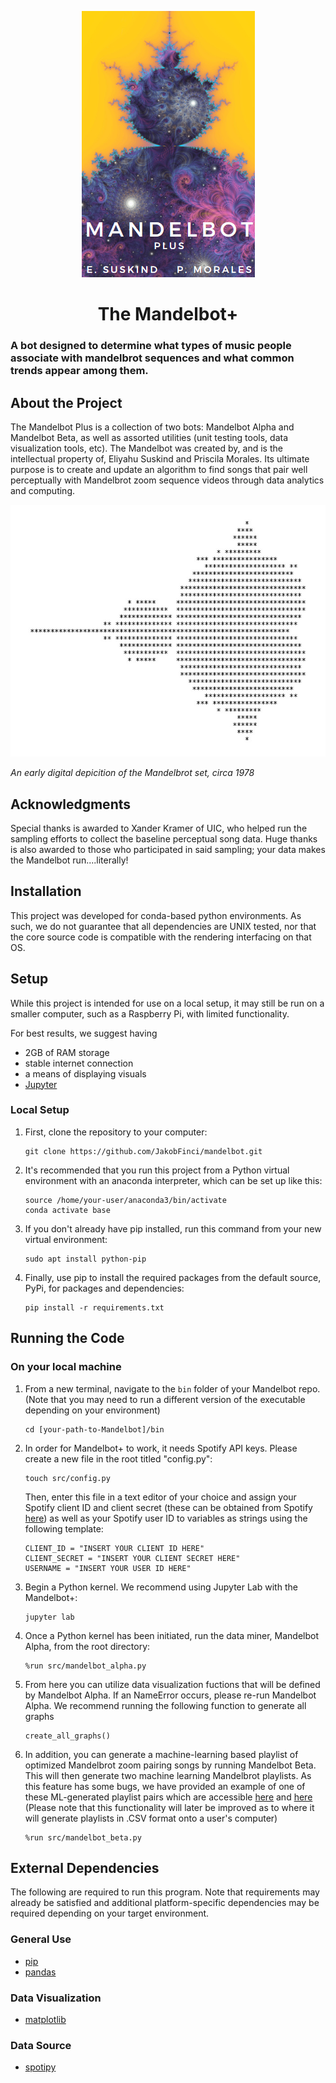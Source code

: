 <p align="center">
  <img src="https://github.com/JakobFinci/mandelbot/blob/main/images/mandelbot1.png"/>
</p>
<h1 align="center">The Mandelbot+</h1>

### A bot designed to determine what types of music people associate with mandelbrot sequences and what common trends appear among them.

## About the Project
The Mandelbot Plus is a collection of two bots: Mandelbot Alpha and Mandelbot Beta, as well as assorted utilities (unit testing tools, data visualization tools, etc). The Mandelbot was created by, and is the intellectual property of, Eliyahu Suskind and Priscila Morales. Its ultimate purpose is to create and update an algorithm to find songs that pair well perceptually with Mandelbrot zoom sequence videos through data analytics and computing.

<p align="center">
  <img src="https://github.com/JakobFinci/mandelbot/blob/main/images/mauda.jpeg"/>
</p>
<p>
    <em>An early digital depicition of the Mandelbrot set, circa 1978</em>
</p>

## Acknowledgments
Special thanks is awarded to Xander Kramer of UIC, who helped run the sampling efforts to collect the baseline perceptual song data.
Huge thanks is also awarded to those who participated in said sampling; your data makes the Mandelbot run....literally!

## Installation
This project was developed for conda-based python environments. As such, we do not guarantee that all dependencies are UNIX tested, nor that the core source code is compatible with the rendering interfacing on that OS.

## Setup
While this project is intended for use on a local setup, it may still be run on a smaller computer, such as a Raspberry Pi, with limited functionality.

For best results, we suggest having
- 2GB of RAM storage
- stable internet connection
- a means of displaying visuals
- [Jupyter](https://jupyter.org/)

### Local Setup
1. First, clone the repository to your computer:
    ```
    git clone https://github.com/JakobFinci/mandelbot.git
    ```

2. It's recommended that you run this project from a Python virtual environment with an anaconda interpreter, which can be set up like this:
    ```
    source /home/your-user/anaconda3/bin/activate
    conda activate base
    ```

3. If you don't already have pip installed, run this command from your new virtual environment:
    ```
    sudo apt install python-pip
    ```

4. Finally, use pip to install the required packages from the default source, PyPi, for packages and dependencies:
    ```
    pip install -r requirements.txt
    ```
    
## Running the Code

### On your local machine
1. From a new terminal, navigate to the `bin` folder of your Mandelbot repo. (Note that you may need to run a different version of the executable depending on your environment)
    ```
    cd [your-path-to-Mandelbot]/bin
    ```
    
2. In order for Mandelbot+ to work, it needs Spotify API keys. Please create a new file in the root titled "config.py":
    ```
    touch src/config.py
    ```
    Then, enter this file in a text editor of your choice and assign your Spotify client ID and client secret (these can be obtained from Spotify [here](https://developer.spotify.com/dashboard/login)) as well as your Spotify user ID to variables as strings using the following template:
    ```
    CLIENT_ID = "INSERT YOUR CLIENT ID HERE"
    CLIENT_SECRET = "INSERT YOUR CLIENT SECRET HERE"
    USERNAME = "INSERT YOUR USER ID HERE"
    ```

3. Begin a Python kernel. We recommend using Jupyter Lab with the Mandelbot+:
    ```
    jupyter lab
    ```
    
4. Once a Python kernel has been initiated, run the data miner, Mandelbot Alpha, from the root directory:
    ```
    %run src/mandelbot_alpha.py
    ```
    
5. From here you can utilize data visualization fuctions that will be defined by Mandelbot Alpha. If an NameError occurs, please re-run Mandelbot Alpha. We recommend running the following function to generate all graphs
    ```
    create_all_graphs()
    ```
    
 6. In addition, you can generate a machine-learning based playlist of optimized Mandelbrot zoom pairing songs by running Mandelbot Beta. This will then generate two machine learning Mandelbrot playlists. As this feature has some bugs, we have provided an example of one of these ML-generated playlist pairs which are accessible [here](https://open.spotify.com/playlist/7Gy8UubRjqosfKFdfyPQYM) and [here](https://open.spotify.com/playlist/3hILKSNoihLr3h8BqlMqn0) (Please note that this functionality will later be improved as to where it will generate playlists in .CSV format onto a user's computer)
    ```
    %run src/mandelbot_beta.py
    ```   
  
## External Dependencies
The following are required to run this program. Note that requirements may already be satisfied and additional platform-specific dependencies may be required depending on your target environment.

### General Use
- [pip](https://pypi.org/project/pip/)
- [pandas](https://pypi.org/project/pandas/)

### Data Visualization
- [matplotlib](https://pypi.org/project/matplotlib/)

### Data Source
- [spotipy](https://pypi.org/project/spotipy/)

